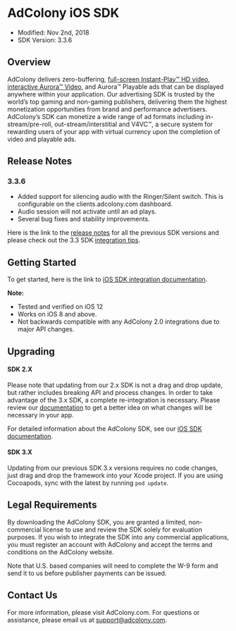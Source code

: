 # AdColony iOS SDK
* Modified: Nov 2nd, 2018
* SDK Version: 3.3.6

## Overview

AdColony delivers zero-buffering,
[full-screen Instant-Play™ HD video](https://www.adcolony.com/technology/instant-play/),
[interactive Aurora™ Video](https://www.adcolony.com/technology/auroravideo),
and Aurora™ Playable ads that can be displayed anywhere within your
application. Our advertising SDK is trusted by the world’s top gaming
and non-gaming publishers, delivering them the highest monetization
opportunities from brand and performance advertisers. AdColony’s SDK
can monetize a wide range of ad formats including in-stream/pre-roll,
out-stream/interstitial and V4VC™, a secure system for rewarding users
of your app with virtual currency upon the completion of video and
playable ads.

## Release Notes

### 3.3.6

* Added support for silencing audio with the Ringer/Silent
  switch. This is configurable on the clients.adcolony.com dashboard.
* Audio session will not activate until an ad plays.
* Several bug fixes and stability improvements.

Here is the link to the
[release notes](https://github.com/AdColony/AdColony-iOS-SDK-3/blob/master/CHANGELOG.md)
for all the previous SDK versions and please check out the 3.3 SDK
[integration tips](https://www.adcolony.com/blog/2018/02/22/reaching-new-heights-sdk-3-3/).

## Getting Started

To get started, here is the link to
[iOS SDK integration documentation](https://github.com/AdColony/AdColony-iOS-SDK-3/wiki).

**Note:**

* Tested and verified on iOS 12
* Works on iOS 8 and above.
* Not backwards compatible with any AdColony 2.0 integrations due to major API changes.

## Upgrading

#### SDK 2.X

Please note that updating from our 2.x SDK is not a drag and drop
update, but rather includes breaking API and process changes. In order
to take advantage of the 3.x SDK, a complete re-integration is
necessary. Please review our
[documentation](https://github.com/AdColony/AdColony-iOS-SDK-3/wiki)
to get a better idea on what changes will be necessary in your app.

For detailed information about the AdColony SDK, see our
[iOS SDK documentation](https://github.com/AdColony/AdColony-iOS-SDK-3/wiki).

#### SDK 3.X

Updating from our previous SDK 3.x versions requires no code changes,
just drag and drop the framework into your Xcode project. If you are
using Cocoapods, sync with the latest by running `pod update`.


## Legal Requirements

By downloading the AdColony SDK, you are granted a limited,
non-commercial license to use and review the SDK solely for evaluation
purposes.  If you wish to integrate the SDK into any commercial
applications, you must register an account with AdColony and accept
the terms and conditions on the AdColony website.

Note that U.S. based companies will need to complete the W-9 form and
send it to us before publisher payments can be issued.

## Contact Us

For more information, please visit AdColony.com. For questions or
assistance, please email us at support@adcolony.com.
